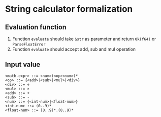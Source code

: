# String calculator formalization

## Evaluation function
1. Function `evaluate` should take `&str` as parameter and return `Ok(f64)` or `ParseFloatError`
2. Function `evaluate` should accept add, sub and mul operation

## Input value
```
<math-expr> ::= <num>(<op><num>)*
<op> ::= {<add>|<sub>|<mul>|<div>}
<div> ::= ÷
<mul> ::= ×
<add> ::= +
<sub> ::= -
<num> ::= {<int-num>|<float-num>}
<int-num> ::= (0..9)*
<float-num> ::= (0..9)*.(0..9)*
```

